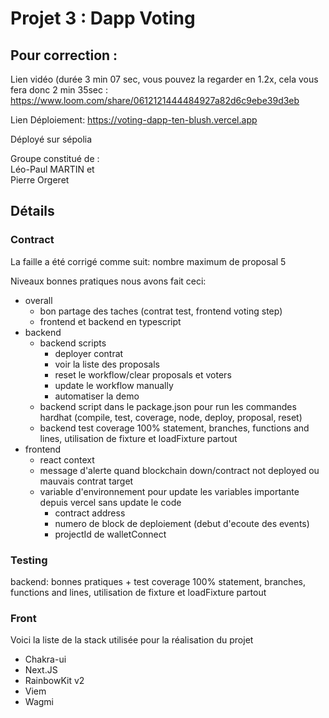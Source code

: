 # Projet 3 : Dapp Voting

## Pour correction :

Lien vidéo (durée 3 min 07 sec, vous pouvez la regarder en 1.2x, cela vous fera donc 2 min 35sec :
https://www.loom.com/share/0612121444484927a82d6c9ebe39d3eb

Lien Déploiement: https://voting-dapp-ten-blush.vercel.app

Déployé sur sépolia

Groupe constitué de :  
Léo-Paul MARTIN et  
Pierre Orgeret

## Détails

### Contract

La faille a été corrigé comme suit: nombre maximum de proposal 5

Niveaux bonnes pratiques nous avons fait ceci:

- overall
  - bon partage des taches (contrat test, frontend voting step)
  - frontend et backend en typescript
- backend
  - backend scripts
    - deployer contrat
    - voir la liste des proposals
    - reset le workflow/clear proposals et voters
    - update le workflow manually
    - automatiser la demo
  - backend script dans le package.json pour run les commandes hardhat (compile, test, coverage, node, deploy, proposal, reset)
  - backend test coverage 100% statement, branches, functions and lines, utilisation de fixture et loadFixture partout
- frontend
  - react context
  - message d'alerte quand blockchain down/contract not deployed ou mauvais contrat target
  - variable d'environnement pour update les variables importante depuis vercel sans update le code
    - contract address
    - numero de block de deploiement (debut d'ecoute des events)
    - projectId de walletConnect

### Testing

backend: bonnes pratiques + test coverage 100% statement, branches, functions and lines, utilisation de fixture et loadFixture partout

### Front

Voici la liste de la stack utilisée pour la réalisation du projet

- Chakra-ui
- Next.JS
- RainbowKit v2
- Viem
- Wagmi
